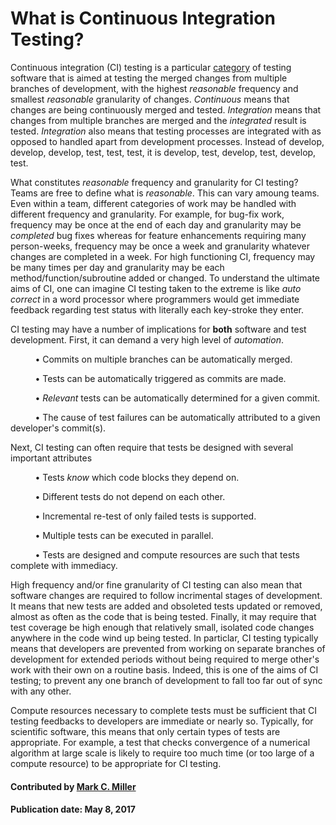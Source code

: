 # What is Continuous Integration Testing?

Continuous integration (CI) testing is a particular [category](../../../CuratedContent/WhatIsCseSwTesting.md#categories-of-testing)
of testing software that is aimed at testing
the merged changes from multiple branches of development, with the highest _reasonable_ frequency
and smallest _reasonable_ granularity of changes. _Continuous_ means that changes are being continuously
merged and tested. _Integration_ means that changes from multiple branches are merged and the _integrated_
result is tested. _Integration_ also means that testing processes are integrated with as opposed to handled apart
from development processes. Instead of develop, develop, develop, test, test, test, it is
develop, test, develop, test, develop, test.

What constitutes _reasonable_ frequency and granularity for CI testing? Teams are free to define what
is _reasonable_. This can vary amoung teams. Even within a team, different categories of work may be
handled with different frequency and granularity. For example, for bug-fix work, frequency may be once
at the end of each day and granularity may be _completed_ bug fixes whereas for
feature enhancements requiring many person-weeks, frequency may be once a week and granularity whatever
changes are completed in a week. For high functioning CI, frequency may be many times per day and granularity
may be each method/function/subroutine added or changed. To understand the ultimate aims of CI, one can imagine CI
testing taken to the extreme is like _auto correct_ in a word processor where programmers would get immediate
feedback regarding test status with literally each key-stroke they enter.

CI testing may have a number of implications for **both** software and test development. First, it can demand a
very high level of _automation_.

&nbsp; &nbsp; &nbsp; &nbsp; &nbsp; &bull; Commits on multiple branches can be automatically merged.

&nbsp; &nbsp; &nbsp; &nbsp; &nbsp; &bull; Tests can be automatically triggered as commits are made.

&nbsp; &nbsp; &nbsp; &nbsp; &nbsp; &bull; _Relevant_ tests can be automatically determined for a given commit.

&nbsp; &nbsp; &nbsp; &nbsp; &nbsp; &bull; The cause of test failures can be automatically attributed to a given developer's commit(s).

Next, CI testing can often require that tests be designed with several important attributes

&nbsp; &nbsp; &nbsp; &nbsp; &nbsp; &bull; Tests _know_ which code blocks they depend on.

&nbsp; &nbsp; &nbsp; &nbsp; &nbsp; &bull; Different tests do not depend on each other.

&nbsp; &nbsp; &nbsp; &nbsp; &nbsp; &bull; Incremental re-test of only failed tests is supported.

&nbsp; &nbsp; &nbsp; &nbsp; &nbsp; &bull; Multiple tests can be executed in parallel.

&nbsp; &nbsp; &nbsp; &nbsp; &nbsp; &bull; Tests are designed and compute resources are such that tests complete with immediacy.

High frequency and/or fine granularity of CI testing can also mean that software changes are required
to follow incrimental stages of development. It means that new tests are added and obsoleted tests updated
or removed, almost as often as the code that is being tested. Finally, it may require that test coverage be high
enough that relatively small, isolated code changes anywhere in the code wind up being tested. In
particlar, CI testing typically means that developers are prevented from working on separate branches of
development for extended periods without being required to merge other's work with their own on a
routine basis. Indeed, this is one of the aims of CI testing; to prevent any one branch of development to
fall too far out of sync with any other.

Compute resources necessary to complete tests must be sufficient that CI testing feedbacks to developers
are immediate or nearly so. Typically, for scientific software, this means that only certain types of tests are
appropriate. For example, a test that checks convergence of a numerical algorithm at large scale is
likely to require too much time (or too large of a compute resource) to be appropriate for CI testing.

#### Contributed by [Mark C. Miller](https://github.com/markcmiller86)

#### Publication date: May 8, 2017

<!---
Publish: yes
Categories: reliability
Topics: continuous integration testing
Tags:
Level: 0
Prerequisites: none
Aggregate: none
--->
